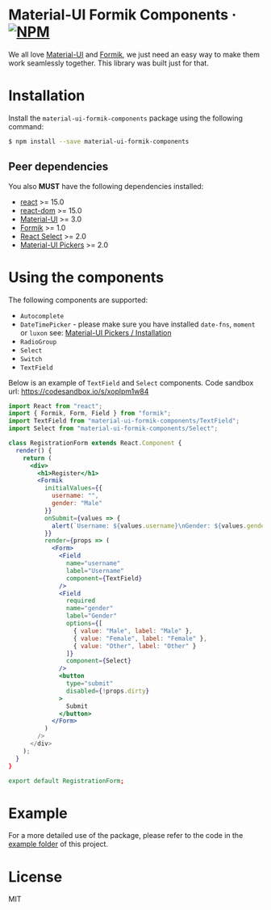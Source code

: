 # Material-UI Formik Components &middot; [![NPM](https://img.shields.io/npm/v/material-ui-formik-components.svg)](https://www.npmjs.com/package/material-ui-formik-components)

We all love [Material-UI](https://material-ui.com) and [Formik](https://jaredpalmer.com/formik), we just need an easy way to make them work seamlessly together. This library was built just for that.

# Installation

Install the `material-ui-formik-components` package using the following command:

```sh
$ npm install --save material-ui-formik-components
```

## Peer dependencies
You also **MUST** have the following dependencies installed:
- [react](https://www.npmjs.com/package/react) >= 15.0
- [react-dom](https://www.npmjs.com/package/react-dom) >= 15.0
- [Material-UI](https://material-ui.com) >= 3.0
- [Formik](https://jaredpalmer.com/formik) >= 1.0
- [React Select](https://react-select.com) >= 2.0
- [Material-UI Pickers](https://material-ui-pickers.firebaseapp.com/) >= 2.0


# Using the components
The following components are supported:
- `Autocomplete`
- `DateTimePicker` - please make sure you have installed `date-fns`, `moment` or `luxon` see: [Material-UI Pickers / Installation](https://material-ui-pickers.firebaseapp.com/installation)
- `RadioGroup`
- `Select`
- `Switch`
- `TextField`

Below is an example of `TextField` and `Select` components. Code sandbox url: https://codesandbox.io/s/xoplpm1w84
```jsx
import React from "react";
import { Formik, Form, Field } from "formik";
import TextField from "material-ui-formik-components/TextField";
import Select from "material-ui-formik-components/Select";

class RegistrationForm extends React.Component {
  render() {
    return (
      <div>
        <h1>Register</h1>
        <Formik
          initialValues={{
            username: "",
            gender: "Male"
          }}
          onSubmit={values => {
            alert(`Username: ${values.username}\nGender: ${values.gender}`);
          }}
          render={props => (
            <Form>
              <Field
                name="username"
                label="Username"
                component={TextField}
              />
              <Field
                required
                name="gender"
                label="Gender"
                options={[
                  { value: "Male", label: "Male" },
                  { value: "Female", label: "Female" },
                  { value: "Other", label: "Other" }
                ]}
                component={Select}
              />
              <button
                type="submit"
                disabled={!props.dirty}
              >
                Submit
              </button>
            </Form>
          )
        />
      </div>
    );
  }
}

export default RegistrationForm;
```

# Example
For a more detailed use of the package, please refer to the code in the [example folder](https://github.com/gerhat/material-ui-formik-components/tree/master/example) of this project.

# License
MIT

